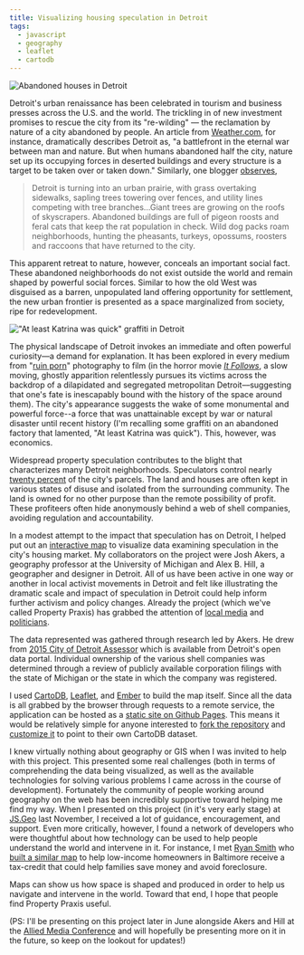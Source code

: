 ```yaml
---
title: Visualizing housing speculation in Detroit
tags:
  - javascript
  - geography
  - leaflet
  - cartodb
---
```

![Abandoned houses in Detroit](/img/detroit-houses.png)

Detroit's urban renaissance has been celebrated in tourism and business presses across the U.S. and the world. The trickling in of new investment promises to rescue the city from its "re-wilding" –– the reclamation by nature of a city abandoned by people. An article from [Weather.com](https://weather.com/tv/shows/secrets-of-the-earth/news/earth-reclaims-creepy-abandoned-buildings-detriot-20141029), for instance, dramatically describes Detroit as, "a battlefront in the eternal war between man and nature. But when humans abandoned half the city, nature set up its occupying forces in deserted buildings and every structure is a target to be taken over or taken down." Similarly, one blogger [observes](http://scribol.com/anthropology-and-history/urban-exploration/detroit-the-ghost-city-gradually-being-reclaimed-by-nature/),

> Detroit is turning into an urban prairie, with grass overtaking sidewalks, sapling trees towering over fences, and utility lines competing with tree branches…Giant trees are growing on the roofs of skyscrapers. Abandoned buildings are full of pigeon roosts and feral cats that keep the rat population in check. Wild dog packs roam neighborhoods, hunting the pheasants, turkeys, opossums, roosters and raccoons that have returned to the city.

This apparent retreat to nature, however, conceals an important social fact. These abandoned neighborhoods do not exist outside the world and remain shaped by powerful social forces. Similar to how the old West was disguised as a barren, unpopulated land offering opportunity for settlement, the new urban frontier is presented as a space marginalized from society, ripe for redevelopment.

!["At least Katrina was quick" graffiti in Detroit](/img/katrina-graffiti.jpg)

The physical landscape of Detroit invokes an immediate and often powerful curiosity––a demand for explanation. It has been explored in every medium from "[ruin porn](https://www.guernicamag.com/features/leary_1_15_11/)" photography to film (in the horror movie [_It Follows_](https://www.youtube.com/watch?v=QX38jXwnRAM), a slow moving, ghostly apparition relentlessly pursues its victims across the backdrop of a dilapidated and segregated metropolitan Detroit––suggesting that one's fate is inescapably bound with the history of the space around them). The city's appearance suggests the wake of some monumental and powerful force--a force that was unattainable except by war or natural disaster until recent history (I'm recalling some graffiti on an abandoned factory that lamented, "At least Katrina was quick"). This, however, was economics.

Widespread property speculation contributes to the blight that characterizes many Detroit neighborhoods. Speculators control nearly [twenty percent](http://michiganradio.org/post/land-speculation-helping-or-hurting-detroit) of the city's parcels. The land and houses are often kept in various states of disuse and isolated from the surrounding community. The land is owned for no other purpose than the remote possibility of profit. These profiteers often hide anonymously behind a web of shell companies, avoiding regulation and accountability.

In a modest attempt to the impact that speculation has on Detroit, I helped put out an [interactive map](http://www.propertypraxis.org) to visualize data examining speculation in the city's housing market. My collaborators on the project were Josh Akers, a geography professor at the University of Michigan and Alex B. Hill, a geographer and designer in Detroit. All of us have been active in one way or another in local activist movements in Detroit and felt like illustrating the dramatic scale and impact of speculation in Detroit could help inform further activism and policy changes. Already the project (which we've called Property Praxis) has grabbed the attention of [local media](http://wdet.org/posts/2016/05/24/83156-speculators-own-20-percent-of-land-parcels-in-detroit/) and  [politicians](http://wdet.org/posts/2016/05/25/83166-andy-meisner-shares-strategies-to-deter-land-speculation/).

The data represented was gathered through research led by Akers. He drew from [2015 City of Detroit Assessor](https://data.detroitmi.gov/Property-Parcels/Parcel-Ownership-Information/pe32-xn5k) which is available from Detroit's open data portal. Individual ownership of the various shell companies was determined through a review of publicly available corporation filings with the state of Michigan or the state in which the company was registered.

I used [CartoDB](http://cartodb.com), [Leaflet](http://leafletjs.com/), and [Ember](http://emberjs.com) to build the map itself. Since all the data is all grabbed by the browser through requests to a remote service, the application can be hosted as a [static site on Github Pages](http://aaronpetcoff.me/blog/2015-08-31-deploy-ember-to-gh-pages). This means it would be relatively simple for anyone interested to [fork the repository](https://github.com/alexbhill/project-pip) and [customize it](https://github.com/alexbhill/project-pip#customizing) to point to their own CartoDB dataset.

I knew virtually nothing about geography or GIS when I was invited to help with this project. This presented some real challenges (both in terms of comprehending the data being visualized, as well as the available technologies for solving various problems I came across in the course of development). Fortunately the community of people working around geography on the web has been incredibly supportive toward helping me find my way. When I presented on this project (in it's very early stage) at [JS.Geo](www.jsgeo.com) last November, I received a lot of guidance, encouragement, and support. Even more critically, however, I found a network of developers who were thoughtful about how technology can be used to help people understand the world and intervene in it. For instance, I met [Ryan Smith](https://twitter.com/Ryan_J_Smith) who [built a similar map](http://www.baltimoretaxcredit.com/) to help low-income homeowners in Baltimore receive a tax-credit that could help families save money and avoid foreclosure.

Maps can show us how space is shaped and produced in order to help us navigate and intervene in the world. Toward that end, I hope that people find Property Praxis useful.

(PS: I'll be presenting on this project later in June alongside Akers and Hill at the [Allied Media Conference](https://www.alliedmedia.org) and will hopefully be presenting more on it in the future, so keep on the lookout for updates!)

